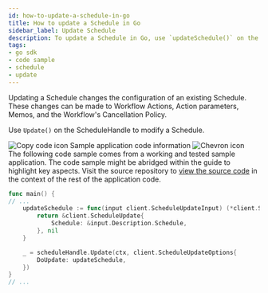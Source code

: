 ```yaml
---
id: how-to-update-a-schedule-in-go
title: How to update a Schedule in Go
sidebar_label: Update Schedule
description: To update a Schedule in Go, use `updateSchedule()` on the ScheduleHandle.
tags:
- go sdk
- code sample
- schedule
- update
---
```


<!-- DO NOT EDIT THIS FILE DIRECTLY.
THIS FILE IS GENERATED from https://github.com/temporalio/documentation-samples-go/blob/typos-fix/schedule/update/main_dacx.go. -->

Updating a Schedule changes the configuration of an existing Schedule.
These changes can be made to Workflow Actions, Action parameters, Memos, and the Workflow's Cancellation Policy.

Use `Update()` on the ScheduleHandle to modify a Schedule.

<div class="copycode-notice-container"><div class="copycode-notice"><img data-style="copycode-icon" src="/icons/copycode.png" alt="Copy code icon" /> Sample application code information <img id="i-80097e82-f537-4f84-8aa6-8e555cfbf256" data-event="clickable-copycode-info" data-style="chevron-icon" src="/icons/chevron.png" alt="Chevron icon" /></div><div id="copycode-info-80097e82-f537-4f84-8aa6-8e555cfbf256" class="copycode-info">The following code sample comes from a working and tested sample application. The code sample might be abridged within the guide to highlight key aspects. Visit the source repository to <a href="https://github.com/temporalio/documentation-samples-go/blob/typos-fix/schedule/update/main_dacx.go">view the source code</a> in the context of the rest of the application code.</div></div>

```go
func main() {
// ...
	updateSchedule := func(input client.ScheduleUpdateInput) (*client.ScheduleUpdate, error) {
		return &client.ScheduleUpdate{
			Schedule: &input.Description.Schedule,
		}, nil
	}

	_ = scheduleHandle.Update(ctx, client.ScheduleUpdateOptions{
		DoUpdate: updateSchedule,
	})
}
// ...
```
